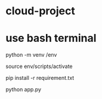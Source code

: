 # cloud-project
# use bash terminal

python -m venv /env

source env/scripts/activate

pip install -r requirement.txt

python app.py

